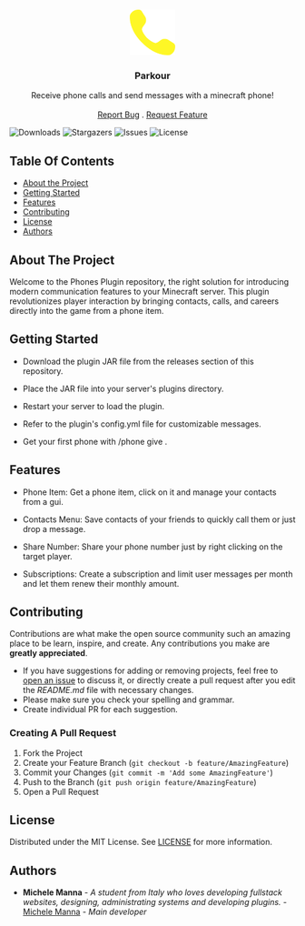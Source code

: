 <br/>
<p align="center">
  <a href="https://github.com/Michelo11/Phone">
    <img src="images/logo.png" alt="Logo" width="80" height="80">
  </a>

  <h3 align="center">Parkour</h3>

  <p align="center">
    Receive phone calls and send messages with a minecraft phone!
    <br/>
    <br/>
    <a href="https://github.com/Michelo11/Phone/issues">Report Bug</a>
    .
    <a href="https://github.com/Michelo11/Phone/issues">Request Feature</a>
  </p>
</p>

![Downloads](https://img.shields.io/github/downloads/Michelo11/Phone/total) ![Stargazers](https://img.shields.io/github/stars/Michelo11/Phone?style=social) ![Issues](https://img.shields.io/github/issues/Michelo11/Phone) ![License](https://img.shields.io/github/license/Michelo11/Phone) 

## Table Of Contents

* [About the Project](#about-the-project)
* [Getting Started](#getting-started)
* [Features](#features)
* [Contributing](#contributing)
* [License](#license)
* [Authors](#authors)

## About The Project

Welcome to the Phones Plugin repository, the right solution for introducing modern communication features to your Minecraft server. This plugin revolutionizes player interaction by bringing contacts, calls, and careers directly into the game from a phone item.

## Getting Started

- Download the plugin JAR file from the releases section of this repository.
  
- Place the JAR file into your server's plugins directory.
  
- Restart your server to load the plugin.
  
- Refer to the plugin's config.yml file for customizable messages.

- Get your first phone with /phone give <player>.

## Features

- Phone Item: Get a phone item, click on it and manage your contacts from a gui.

- Contacts Menu: Save contacts of your friends to quickly call them or just drop a message.

- Share Number: Share your phone number just by right clicking on the target player.

- Subscriptions: Create a subscription and limit user messages per month and let them renew their monthly amount.

## Contributing

Contributions are what make the open source community such an amazing place to be learn, inspire, and create. Any contributions you make are **greatly appreciated**.
* If you have suggestions for adding or removing projects, feel free to [open an issue](https://github.com/Michelo11/Phone/issues/new) to discuss it, or directly create a pull request after you edit the *README.md* file with necessary changes.
* Please make sure you check your spelling and grammar.
* Create individual PR for each suggestion.

### Creating A Pull Request

1. Fork the Project
2. Create your Feature Branch (`git checkout -b feature/AmazingFeature`)
3. Commit your Changes (`git commit -m 'Add some AmazingFeature'`)
4. Push to the Branch (`git push origin feature/AmazingFeature`)
5. Open a Pull Request

## License

Distributed under the MIT License. See [LICENSE](https://github.com/Michelo11/Phone/blob/master/LICENSE) for more information.

## Authors

* **Michele Manna** - *A student from Italy who loves developing fullstack websites, designing, administrating systems and developing plugins.* - [Michele Manna](https://github.com/Michelo11) - *Main developer*
